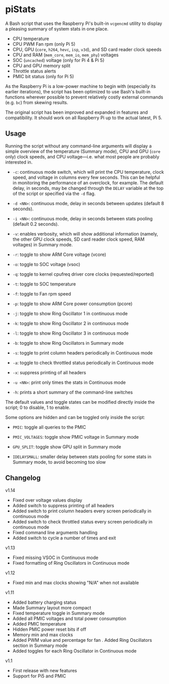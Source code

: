 # piStats
A Bash script that uses the Raspberry Pi's built-in `vcgencmd` utility to display a pleasing summary of system stats in one place.
 - CPU temperature
 - CPU PWM Fan rpm (only Pi 5)
 - CPU, GPU (`core`, `h264`, `hevc`, `isp`, `v3d`), and SD card reader clock speeds
 - CPU and RAM (`mem_core`, `mem_io`, `mem_phy`) voltages
 - SOC (`uncached`) voltage (only for Pi 4 & Pi 5)
 - CPU and GPU memory split
 - Throttle status alerts
 - PMIC bit status (only for Pi 5)

As the Raspberry Pi is a low-power machine to begin with (especially its earlier iterations), the script has been optimized to use Bash's built-in functions wherever possible to prevent relatively costly external commands (e.g. `bc`) from skewing results.

The original script has been improved and expanded in features and compatibility.
It should work on all Raspberry Pi up to the actual latest, Pi 5.

## Usage
Running the script without any command-line arguments will display a simple overview of the temperature (Summary mode), CPU and GPU (`core` only) clock speeds, and CPU voltage—i.e. what most people are probably interested in.

- `-c`: continuous mode switch, which will print the CPU temperature, clock speed, and voltage in columns every few seconds. This can be helpful in monitoring the performance of an overclock, for example. The default delay, in seconds, may be changed through the `DELAY` variable at the top of the script or specified via the `-d` flag.

- `-d <NN>`: continuous mode, delay in seconds between updates (default 8 seconds).

- `-i <NN>`: continuous mode, delay in seconds between stats pooling (default 0.2 seconds).

- `-v`: enables verbosity, which will show additional information (namely, the other GPU clock speeds, SD card reader clock speed, RAM voltages) in Summary mode.

- `-r`: toggle to show ARM Core voltage (vcore)

- `-o`: toggle to SOC voltage (vsoc)

- `-q`: toggle to kernel cpufreq driver core clocks (requested/reported)

- `-t`: toggle to SOC temperature

- `-f`: toggle to Fan rpm speed

- `-p`: toggle to show ARM Core power consumption (pcore)

- `-j`: toggle to show Ring Oscillator 1 in continuous mode

- `-k`: toggle to show Ring Oscillator 2 in continuous mode

- `-l`: toggle to show Ring Oscillator 3 in continuous mode

- `-b`: toggle to show Ring Oscillators in Summary mode

- `-s`: toggle to print column headers periodically in Continuous mode

- `-a`: toggle to check throttled status periodically in Continuous mode

- `-x`: suppress printing of all headers

- `-u <NN>`: print only <NN> times the stats in Continuous mode

- `-h`: prints a short summary of the command-line switches

The default values and toggle states can be modified directly inside the script; 0 to disable, 1 to enable.

Some options are hidden and can be toggled only inside the script: 

- `PMIC`: toggle all queries to the PMIC 

- `PMIC_VOLTAGES`: toggle show PMIC voltage in Summary mode

- `GPU_SPLIT`: toggle show GPU split in Summary mode

- `IDELAYSMALL`: smaller delay between stats pooling for some stats in Summary mode, to avoid becoming too slow

## Changelog

v1.14
   - Fixed over voltage values display
   - Added switch to suppress printing of all headers
   - Added switch to print column headers every screen periodically in continuous mode
   - Added switch to check throttled status every screen periodically in continuous mode
   - Fixed command line arguments handling
   - Added switch to cycle a number of times and exit

v1.13
   - Fixed missing VSOC in Continuous mode
   - Fixed formatting of Ring Oscillators in Continuous mode

v1.12
   - Fixed min and max clocks showing "N/A" when not available

v1.11
   - Added battery charging status
   - Made Summary layout more compact
   - Fixed temperature toggle in Summary mode
   - Added all PMIC voltages and total power consumption
   - Added PMIC temperature
   - Hidden PMIC power reset bits if off
   - Memory min and max clocks
   - Added PWM value and percentage for fan
   . Added Ring Oscillators section in Summary mode
   - Added toggles for each Ring Oscillator in Continuous mode

v1.1
   - First release with new features
   - Support for Pi5 and PMIC
